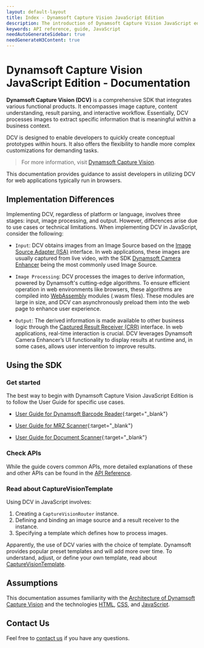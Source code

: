 ```yaml
---
layout: default-layout
title: Index - Dynamsoft Capture Vision JavaScript Edition
description: The introduction of Dynamsoft Capture Vision JavaScript edition.
keywords: API reference, guide, JavaScript
needAutoGenerateSidebar: true
needGenerateH3Content: true
---
```


# Dynamsoft Capture Vision JavaScript Edition - Documentation

**Dynamsoft Capture Vision (DCV)** is a comprehensive SDK that integrates various functional products. It encompasses image capture, content understanding, result parsing, and interactive workflow. Essentially, DCV processes images to extract specific information that is meaningful within a business context.

DCV is designed to enable developers to quickly create conceptual prototypes within hours. It also offers the flexibility to handle more complex customizations for demanding tasks.

> For more information, visit [Dynamsoft Capture Vision](https://www.dynamsoft.com/capture-vision/docs/core/introduction/).

This documentation provides guidance to assist developers in utilizing DCV for web applications typically run in browsers.

## Implementation Differences

Implementing DCV, regardless of platform or language, involves three stages: input, image processing, and output. However, differences arise due to use cases or technical limitations. When implementing DCV in JavaScript, consider the following:

- `Input`: DCV obtains images from an Image Source based on the [Image Source Adapter (ISA)](https://www.dynamsoft.com/capture-vision/docs/core/architecture/input.html#image-source-adapter) interface. In web applications, these images are usually captured from live video, with the SDK [Dynamsoft Camera Enhancer](https://www.dynamsoft.com/camera-enhancer/docs/introduction/) being the most commonly used Image Source.

- `Image Processing`: DCV processes the images to derive information, powered by Dynamsoft's cutting-edge algorithms. To ensure efficient operation in web environments like browsers, these algorithms are compiled into [WebAssembly](https://developer.mozilla.org/en-US/docs/WebAssembly) modules (.wasm files). These modules are large in size, and DCV can asynchronously preload them into the web page to enhance user experience.

- `Output`: The derived information is made available to other business logic through the [Captured Result Receiver (CRR)](https://www.dynamsoft.com/capture-vision/docs/core/architecture/output.html#captured-result-receiver) interface. In web applications, real-time interaction is crucial. DCV leverages Dynamsoft Camera Enhancer’s UI functionality to display results at runtime and, in some cases, allows user intervention to improve results.

## Using the SDK

### Get started

The best way to begin with Dynamsoft Capture Vision JavaScript Edition is to follow the User Guide for specific use cases.

- [User Guide for Dynamsoft Barcode Reader](https://www.dynamsoft.com/barcode-reader/docs/web/programming/javascript/user-guide/barcode-scanner.html){:target="_blank"}

- [User Guide for MRZ Scanner](https://www.dynamsoft.com/mrz-scanner/docs/web/guides/mrz-scanner.html){:target="_blank"}

- [User Guide for Document Scanner](https://www.dynamsoft.com/mobile-web-capture/docs/guides/document-scanner.html){:target="_blank"}

### Check APIs

While the guide covers common APIs, more detailed explanations of these and other APIs can be found in the [API Reference](api-reference/index.md).

### Read about CaptureVisionTemplate

Using DCV in JavaScript involves:

1. Creating a `CaptureVisionRouter` instance.
2. Defining and binding an image source and a result receiver to the instance.
3. Specifying a template which defines how to process images.

Apparently, the use of DCV varies with the choice of template. Dynamsoft provides popular preset templates and will add more over time. To understand, adjust, or define your own template, read about [CaptureVisionTemplate](https://www.dynamsoft.com/capture-vision/docs/core/parameters/file/index.html).

## Assumptions

This documentation assumes familiarity with the [Architecture of Dynamsoft Capture Vision](https://www.dynamsoft.com/capture-vision/docs/core/architecture/) and the technologies [HTML](https://developer.mozilla.org/docs/Learn/HTML/Introduction_to_HTML), [CSS](https://developer.mozilla.org/docs/Learn/CSS/First_steps), and [JavaScript](https://developer.mozilla.org/docs/Web/JavaScript/A_re-introduction_to_JavaScript).

## Contact Us

Feel free to <a href = "https://www.dynamsoft.com/company/customer-service/#contact" target = "_blank">contact us</a> if you have any questions.
